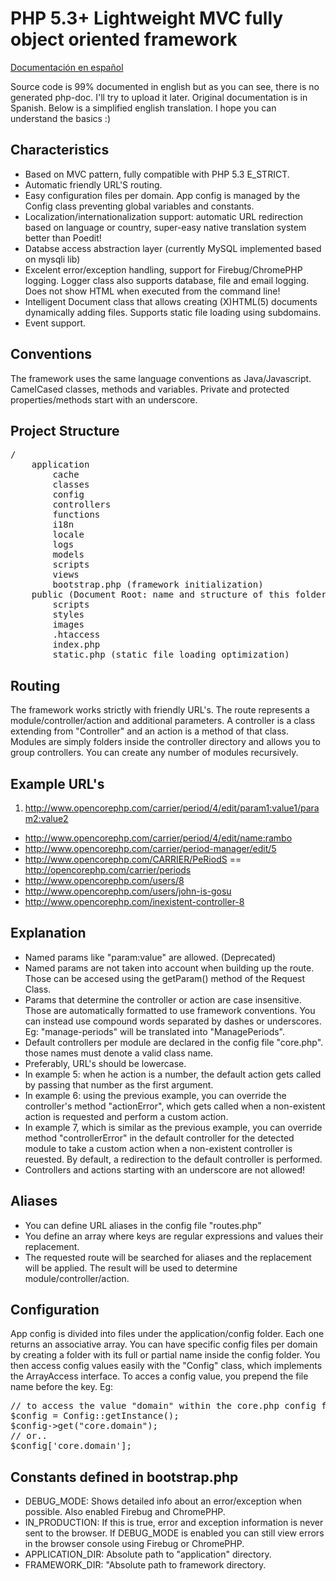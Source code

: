 
PHP 5.3+ Lightweight MVC fully object oriented framework
=============

[Documentación en español](https://docs.google.com/document/pub?id=1JWwllcZs-qsHTRpccbwL04dhrSipX6ypAfTYfZB93DE)

Source code is 99% documented in english but as you can see, there is no generated php-doc. I'll try to upload it later.
Original documentation is in Spanish. Below is a simplified english translation. I hope you can understand the basics :)

Characteristics
-------------
* Based on MVC pattern, fully compatible with PHP 5.3 E_STRICT.
* Automatic friendly URL'S routing.
* Easy configuration files per domain. App config is managed by the Config class preventing global variables and constants.
* Localization/internationalization support: automatic URL redirection based on language or country, super-easy native translation system better than Poedit!
* Databse access abstraction layer (currently MySQL implemented based on mysqli lib)
* Excelent error/exception handling, support for Firebug/ChromePHP logging. Logger class also supports database, file and email logging. Does not show HTML when executed from the command line!
* Intelligent Document class that allows creating (X)HTML(5) documents dynamically adding files. Supports static file loading using subdomains.
* Event support.

Conventions
---------
The framework uses the same language conventions as Java/Javascript. CamelCased classes, methods and variables.
Private and protected properties/methods start with an underscore.

Project Structure
-------
<pre>
/
	application
		cache
		classes
		config
		controllers
		functions
		i18n
		locale
		logs
		models
		scripts
		views
		bootstrap.php (framework initialization)
	public (Document Root: name and structure of this folder can change)
		scripts
		styles
		images
		.htaccess
		index.php
		static.php (static file loading optimization)
</pre>

Routing
----
The framework works strictly with friendly URL's. The route represents a module/controller/action and additional parameters.
A controller is a class extending from "Controller" and an action is a method of that class.
Modules are simply folders inside the controller directory and allows you to group controllers. You can create any number of modules recursively.

Example URL's
----
1. http://www.opencorephp.com/carrier/period/4/edit/param1:value1/param2:value2 
* http://www.opencorephp.com/carrier/period/4/edit/name:rambo 
* http://www.opencorephp.com/carrier/period-manager/edit/5 
* http://www.opencorephp.com/CARRIER/PeRiodS == http://opencorephp.com/carrier/periods 
* http://www.opencorephp.com/users/8 
* http://www.opencorephp.com/users/john-is-gosu
* http://www.opencorephp.com/inexistent-controller-8 

Explanation
---
* Named params like "param:value" are allowed. (Deprecated)
* Named params are not taken into account when building up the route. Those can be accesed using the getParam() method of the Request Class.
* Params that determine the controller or action are case insensitive. Those are automatically formatted to use framework conventions. You can instead use compound words separated by dashes or underscores. Eg: "manage-periods" will be translated into "ManagePeriods".
* Default controllers per module are declared in the config file "core.php". those names must denote a valid class name.
* Preferably, URL's should be lowercase.
* In example 5: when he action is a number, the default action gets called by passing that number as the first argument.
* In example 6: using the previous example, you can override the controller's method "actionError", which gets called when a non-existent action is requested and perform a custom action.
* In example 7, which is similar as the previous example, you can override method "controllerError" in the default controller for the detected module to take a custom action when a non-existent controller is reuested. By default, a redirection to the default controller is performed.
* Controllers and actions starting with an underscore are not allowed!

Aliases
----
* You can define URL aliases in the config file "routes.php"
* You define an array where keys are regular expressions and values their replacement.
* The requested route will be searched for aliases and the replacement will be applied. The result will be used to determine module/controller/action.

Configuration
----
App config is divided into files under the application/config folder. Each one returns an associative array.
You can have specific config files per domain by creating a folder with its full or partial name inside the config folder.
You then access config values easily with the "Config" class, which implements the ArrayAccess interface.
To acces a config value, you prepend the file name before the key.
Eg:
<pre>
// to access the value "domain" within the core.php config file
$config = Config::getInstance();
$config->get("core.domain");
// or..
$config['core.domain'];
</pre>


Constants defined in bootstrap.php
----
* DEBUG_MODE: Shows detailed info about an error/exception when possible. Also enabled Firebug and ChromePHP.
* IN_PRODUCTION: If this is true, error and exception information is never sent to the browser. If DEBUG_MODE is enabled you can still view errors in the browser console using Firebug or ChromePHP.
* APPLICATION_DIR: Absolute path to "application" directory.
* FRAMEWORK_DIR: "Absolute path to framework directory.